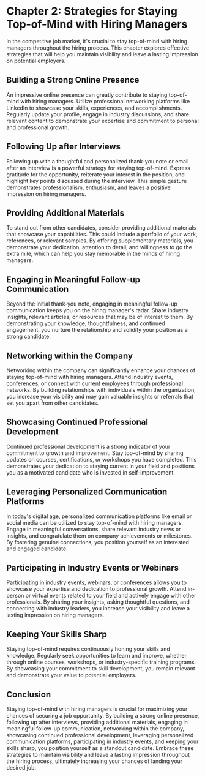 Chapter 2: Strategies for Staying Top-of-Mind with Hiring Managers
==================================================================

In the competitive job market, it's crucial to stay top-of-mind with hiring managers throughout the hiring process. This chapter explores effective strategies that will help you maintain visibility and leave a lasting impression on potential employers.

Building a Strong Online Presence
---------------------------------

An impressive online presence can greatly contribute to staying top-of-mind with hiring managers. Utilize professional networking platforms like LinkedIn to showcase your skills, experiences, and accomplishments. Regularly update your profile, engage in industry discussions, and share relevant content to demonstrate your expertise and commitment to personal and professional growth.

Following Up after Interviews
-----------------------------

Following up with a thoughtful and personalized thank-you note or email after an interview is a powerful strategy for staying top-of-mind. Express gratitude for the opportunity, reiterate your interest in the position, and highlight key points discussed during the interview. This simple gesture demonstrates professionalism, enthusiasm, and leaves a positive impression on hiring managers.

Providing Additional Materials
------------------------------

To stand out from other candidates, consider providing additional materials that showcase your capabilities. This could include a portfolio of your work, references, or relevant samples. By offering supplementary materials, you demonstrate your dedication, attention to detail, and willingness to go the extra mile, which can help you stay memorable in the minds of hiring managers.

Engaging in Meaningful Follow-up Communication
----------------------------------------------

Beyond the initial thank-you note, engaging in meaningful follow-up communication keeps you on the hiring manager's radar. Share industry insights, relevant articles, or resources that may be of interest to them. By demonstrating your knowledge, thoughtfulness, and continued engagement, you nurture the relationship and solidify your position as a strong candidate.

Networking within the Company
-----------------------------

Networking within the company can significantly enhance your chances of staying top-of-mind with hiring managers. Attend industry events, conferences, or connect with current employees through professional networks. By building relationships with individuals within the organization, you increase your visibility and may gain valuable insights or referrals that set you apart from other candidates.

Showcasing Continued Professional Development
---------------------------------------------

Continued professional development is a strong indicator of your commitment to growth and improvement. Stay top-of-mind by sharing updates on courses, certifications, or workshops you have completed. This demonstrates your dedication to staying current in your field and positions you as a motivated candidate who is invested in self-improvement.

Leveraging Personalized Communication Platforms
-----------------------------------------------

In today's digital age, personalized communication platforms like email or social media can be utilized to stay top-of-mind with hiring managers. Engage in meaningful conversations, share relevant industry news or insights, and congratulate them on company achievements or milestones. By fostering genuine connections, you position yourself as an interested and engaged candidate.

Participating in Industry Events or Webinars
--------------------------------------------

Participating in industry events, webinars, or conferences allows you to showcase your expertise and dedication to professional growth. Attend in-person or virtual events related to your field and actively engage with other professionals. By sharing your insights, asking thoughtful questions, and connecting with industry leaders, you increase your visibility and leave a lasting impression on hiring managers.

Keeping Your Skills Sharp
-------------------------

Staying top-of-mind requires continuously honing your skills and knowledge. Regularly seek opportunities to learn and improve, whether through online courses, workshops, or industry-specific training programs. By showcasing your commitment to skill development, you remain relevant and demonstrate your value to potential employers.

Conclusion
----------

Staying top-of-mind with hiring managers is crucial for maximizing your chances of securing a job opportunity. By building a strong online presence, following up after interviews, providing additional materials, engaging in meaningful follow-up communication, networking within the company, showcasing continued professional development, leveraging personalized communication platforms, participating in industry events, and keeping your skills sharp, you position yourself as a standout candidate. Embrace these strategies to maintain visibility and leave a lasting impression throughout the hiring process, ultimately increasing your chances of landing your desired job.
